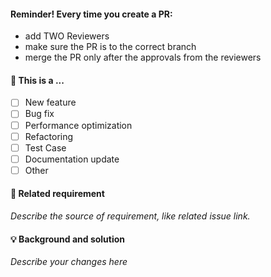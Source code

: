 #### Reminder! Every time you create a PR:
- add TWO Reviewers
- make sure the PR is to the correct branch
- merge the PR only after the approvals from the reviewers

#### 🤔 This is a ...

- [ ] New feature
- [ ] Bug fix
- [ ] Performance optimization
- [ ] Refactoring
- [ ] Test Case
- [ ] Documentation update
- [ ] Other

#### 🔗 Related requirement

_Describe the source of requirement, like related issue link._

#### 💡 Background and solution

_Describe your changes here_
